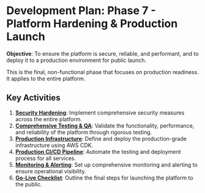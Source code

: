 # Development Plan: Phase 7 - Platform Hardening & Production Launch

**Objective**: To ensure the platform is secure, reliable, and performant, and to deploy it to a production environment for public launch.

This is the final, non-functional phase that focuses on production readiness. It applies to the entire platform.

## Key Activities

1.  **[Security Hardening](./01-security-hardening.md)**: Implement comprehensive security measures across the entire platform.
2.  **[Comprehensive Testing & QA](./02-comprehensive-testing.md)**: Validate the functionality, performance, and reliability of the platform through rigorous testing.
3.  **[Production Infrastructure](./03-production-deployment-infra.md)**: Define and deploy the production-grade infrastructure using AWS CDK.
4.  **[Production CI/CD Pipeline](./04-production-deployment-cicd.md)**: Automate the testing and deployment process for all services.
5.  **[Monitoring & Alerting](./05-production-deployment-monitoring.md)**: Set up comprehensive monitoring and alerting to ensure operational visibility.
6.  **[Go-Live Checklist](./06-go-live-checklist.md)**: Outline the final steps for launching the platform to the public.
